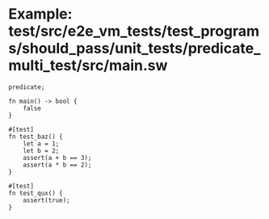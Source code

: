 # Example: test/src/e2e_vm_tests/test_programs/should_pass/unit_tests/predicate_multi_test/src/main.sw

```sway
predicate;

fn main() -> bool {
    false
}

#[test]
fn test_baz() {
    let a = 1;
    let b = 2;
    assert(a + b == 3);
    assert(a * b == 2);
}

#[test]
fn test_qux() {
    assert(true);
}

```
